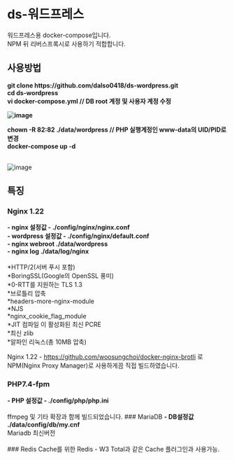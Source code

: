 # ds-워드프레스
워드프레스용 docker-compose입니다.<br>
NPM 뒤 리버스프록시로 사용하기 적합합니다.<br>

## 사용방법
<strong>
git clone https://github.com/dalso0418/ds-wordpress.git<br>
cd ds-wordpress<br>
vi docker-compose.yml  // DB root 계정 및 사용자 계정 수정<br>

![image](https://user-images.githubusercontent.com/107911055/180369543-c2e586bb-6b2e-4860-a4c1-15ea74e2f62c.png)

chown -R 82:82 ./data/wordpress  // PHP 실행계정인 www-data의 UID/PID로 변경<br>
docker-compose up -d <br>
</strong><br>

![image](https://user-images.githubusercontent.com/107911055/180369964-1f1b9924-e2f4-4613-b42a-d337256e21dc.png)


## 특징
### Nginx 1.22

<strong>
- nginx 설정값 - ./config/nginx/nginx.conf<br>
- wordpress 설정값 - ./config/nginx/default.conf<br>
- nginx webroot ./data/wordpress<br>
- nginx log ./data/log/nginx<br>
</strong>  
  
<br>
*HTTP/2(서버 푸시 포함)<br>
*BoringSSL(Google의 OpenSSL 풍미)<br>
*0-RTT를 지원하는 TLS 1.3<br>
*브로틀리 압축<br>
*headers-more-nginx-module<br>
*NJS<br>
*nginx_cookie_flag_module<br>
*JIT 컴파일 이 활성화된 최신 PCRE<br>
*최신 zlib<br>
*알파인 리눅스(총 10MB 압축)<br>

Nginx 1.22 - https://github.com/woosungchoi/docker-nginx-brotli 로 NPM(Nginx Proxy Manager)로 사용하게끔 직접 빌드하였습니다.
<br>
### PHP7.4-fpm 
<strong>
- PHP 설정값 - ./config/php/php.ini</strong><br>
<br>
ffmpeg 및 기타 확장과 함께 빌드되었습니다.
### MariaDB
<strong>
- DB설정값 ./data/config/db/my.cnf </strong><br>
Mariadb 최신버전<br>
<br>
### Redis
Cache를 위한 Redis - W3 Total과 같은 Cache 플러그인과 사용가능.



